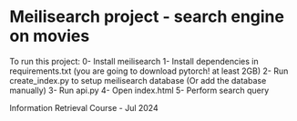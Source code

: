 # Meilisearch project - search engine on movies

To run this project:
0- Install meilisearch
1- Install dependencies in requirements.txt (you are going to download pytorch! at least 2GB)
2- Run create_index.py to setup meilisearch database (Or add the database manually)
3- Run api.py
4- Open index.html
5- Perform search query

Information Retrieval Course - Jul 2024
